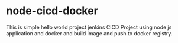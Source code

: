 # node-cicd-docker
This is simple hello world project jenkins CICD Project using node js application and docker and build image and push to docker registry.
